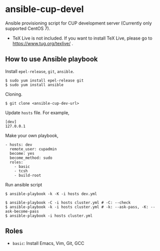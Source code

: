 # ansible-cup-devel

Ansible provisioning script for CUP development server (Currently only supported CentOS 7).

- TeX Live is not included. If you want to install TeX Live, please go to https://www.tug.org/texlive/ .

## How to use Ansible playbook

Install `epel-release`, `git`, `ansible`.

```
$ sudo yum install epel-release git
$ sudo yum install ansible
```

Cloning.

```
$ git clone <ansible-cup-dev-url>
```

Update `hosts` file. For example,

```
[dev]
127.0.0.1
```

Make your own playbook,

```
- hosts: dev
  remote_user: cupadmin
  become: yes
  become_method: sudo
  roles:
    - basic
    - tcsh
    - build-root
```

Run ansible script

```
$ ansible-playbook -k -K -i hosts dev.yml
```

```
$ ansible-playbook -C -i hosts cluster.yml # -C: --check
$ ansible-playbook -k -i hosts cluster.yml # -k: --ask-pass, -K: --ask-become-pass
$ ansible-playbook -i hosts cluster.yml
```

## Roles

- `basic`: Install Emacs, Vim, Git, GCC
